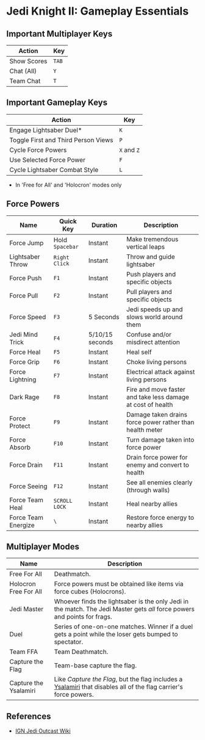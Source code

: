 # Jedi Knight II: Gameplay Essentials

## Important Multiplayer Keys

| Action                        | Key   |
| ----------------------------- | ----- |
| Show Scores                   | `TAB` |
| Chat (All)                    | `Y`   |
| Team Chat                     | `T`   |

## Important Gameplay Keys

| Action                              | Key         |
| ----------------------------------- | ----------- |
| Engage Lightsaber Duel*             | `K`         |
| Toggle First and Third Person Views | `P`         |
| Cycle Force Powers                  | `X` and `Z` |
| Use Selected Force Power            | `F`         |
| Cycle Lightsaber Combat Style       | `L`         |

* In 'Free for All' and 'Holocron' modes only

## Force Powers

| Name                | Quick Key       | Duration        | Description |
| ------------------- | --------------- | --------------- | ----------- |
| Force Jump          | Hold `Spacebar` | Instant         | Make tremendous vertical leaps |
| Lightsaber Throw    | `Right Click`   | Instant         | Throw and guide lightsaber |
| Force Push          | `F1`            | Instant         | Push players and specific objects |
| Force Pull          | `F2`            | Instant         | Pull players and specific objects |
| Force Speed         | `F3`            | 5 Seconds       | Jedi speeds up and slows world around them |
| Jedi Mind Trick     | `F4`            | 5/10/15 seconds | Confuse and/or misdirect attention |
| Force Heal          | `F5`            | Instant         | Heal self |
| Force Grip          | `F6`            | Instant         | Choke living persons |
| Force Lightning     | `F7`            | Instant         | Electrical attack against living persons |
| Dark Rage           | `F8`            | Instant         | Fire and move faster and take less damage at cost of health
| Force Protect       | `F9`            | Instant         | Damage taken drains force power rather than health meter |
| Force Absorb        | `F10`           | Instant         | Turn damage taken into force power |
| Force Drain         | `F11`           | Instant         | Drain force power for enemy and convert to health |
| Force Seeing        | `F12`           | Instant         | See all enemies clearly (through walls) |
| Force Team Heal     | `SCROLL LOCK`   | Instant         | Heal nearby allies |
| Force Team Energize | `\`             | Instant         | Restore force energy to nearby allies |

## Multiplayer Modes

| Name                   | Description |
| ---------------------- | ----------- |
| Free For All           | Deathmatch. |
| Holocron Free For All  | Force powers must be obtained like items via force cubes (Holocrons). |
| Jedi Master            | Whoever finds the lightsaber is the only Jedi in the match. The Jedi Master gets *all* force powers and points for frags. |
| Duel                   | Series of one-on-one matches. Winner if a duel gets a point while the loser gets bumped to spectator. |
| Team FFA               | Team Deathmatch. |
| Capture the Flag       | Team-base capture the flag. |
| Capture the Ysalamiri  | Like *Capture the Flag*, but the flag includes a [Ysalamiri](https://starwars.fandom.com/wiki/Ysalamir) that disables all of the flag carrier's force powers. |

## References

* [IGN Jedi Outcast Wiki](https://www.ign.com/wikis/star-wars-jedi-knight-ii-jedi-outcast)
